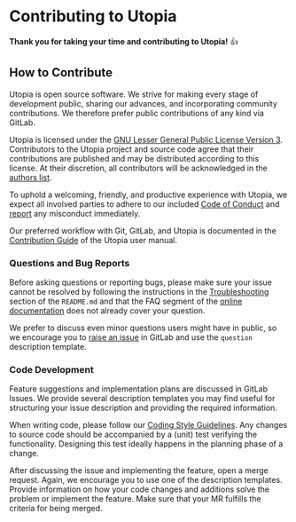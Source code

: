 # Contributing to Utopia

**Thank you for taking your time and contributing to Utopia!** 👍

## How to Contribute

Utopia is open source software. We strive for making every stage of development
public, sharing our advances, and incorporating community contributions. We
therefore prefer public contributions of any kind via GitLab.

Utopia is licensed under the [GNU Lesser General Public License Version 3](https://www.gnu.org/licenses/lgpl-3.0.en.html).
Contributors to the Utopia project and source code agree that their contributions are published and may be distributed according to this license.
At their discretion, all contributors will be acknowledged in the [authors list](COPYING.md#copyright-holders).

To uphold a welcoming, friendly, and productive experience with Utopia, we
expect all involved parties to adhere to our included
[Code of Conduct](CODE_OF_CONDUCT.md) and
[report](mailto:utopia-dev@iup.uni-heidelberg.de) any misconduct immediately.

Our preferred workflow with Git, GitLab, and Utopia is documented in the
[Contribution Guide](https://docs.utopia-project.org/html/CONTRIBUTING.html)
of the Utopia user manual.

### Questions and Bug Reports

Before asking questions or reporting bugs, please make sure your issue cannot be
resolved by following the instructions in the
[Troubleshooting](README.md#troubleshooting) section of the `README.md` and that
the FAQ segment of the
[online documentation](https://docs.utopia-project.org/)
does not already cover your question.

We prefer to discuss even minor questions users might have in public, so we
encourage you to
[raise an issue](https://gitlab.com/utopia-project/utopia/issues/new?issue)
in GitLab and use the `question` description template.

### Code Development

Feature suggestions and implementation plans are discussed in GitLab Issues.
We provide several description templates you may find useful for structuring
your issue description and providing the required information.

When writing code, please follow our
[Coding Style Guidelines](https://docs.utopia-project.org/html/dev/coding-guidelines.html).
Any changes to source code should be accompanied by a (unit) test verifying the
functionality. Designing this test ideally happens in the planning phase of
a change.

After discussing the issue and implementing the feature, open a merge request.
Again, we encourage you to use one of the description templates. Provide
information on how your code changes and additions solve the problem or
implement the feature. Make sure that your MR fulfills the criteria for
being merged.
